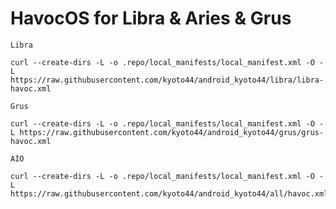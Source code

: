 
HavocOS for Libra & Aries & Grus
=======================

```
Libra

curl --create-dirs -L -o .repo/local_manifests/local_manifest.xml -O -L https://raw.githubusercontent.com/kyoto44/android_kyoto44/libra/libra-havoc.xml 
```

```
Grus

curl --create-dirs -L -o .repo/local_manifests/local_manifest.xml -O -L https://raw.githubusercontent.com/kyoto44/android_kyoto44/grus/grus-havoc.xml 
```

```
AIO 

curl --create-dirs -L -o .repo/local_manifests/local_manifest.xml -O -L https://raw.githubusercontent.com/kyoto44/android_kyoto44/all/havoc.xml
```